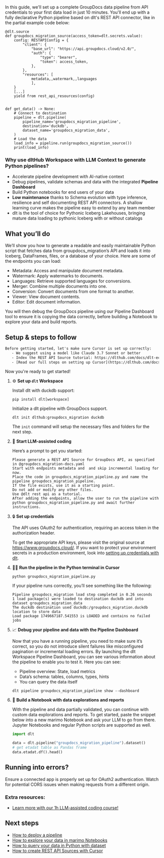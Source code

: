 In this guide, we'll set up a complete GroupDocs data pipeline from API credentials to your first data load in just 10 minutes. You'll end up with a fully declarative Python pipeline based on dlt's REST API connector, like in the partial example code below:

```python-outcome
@dlt.source
def groupdocs_migration_source(access_token=dlt.secrets.value):
    config: RESTAPIConfig = {
        "client": {
            "base_url": "https://api.groupdocs.cloud/v2.0/",
            "auth": {
                "type": "bearer",
                "token": access_token,
            },
        },
        "resources": [
            metadata,,watermark,,languages
            ],
    }
    [...]
    yield from rest_api_resources(config)


def get_data() -> None:
    # Connect to destination
    pipeline = dlt.pipeline(
        pipeline_name='groupdocs_migration_pipeline',
        destination='duckdb',
        dataset_name='groupdocs_migration_data', 
    )
    # Load the data
    load_info = pipeline.run(groupdocs_migration_source())
    print(load_info) 
```

### Why use dltHub Workspace with LLM Context to generate Python pipelines?

- Accelerate pipeline development with AI-native context
- Debug pipelines, validate schemas and data with the integrated **Pipeline Dashboard**
- Build Python notebooks for end users of your data
- **Low maintenance** thanks to Schema evolution with type inference, resilience and self documenting REST API connectors. A shallow learning curve makes the pipeline easy to extend by any team member
- dlt is the tool of choice for Pythonic Iceberg Lakehouses, bringing mature data loading to pythonic Iceberg with or without catalogs

## What you’ll do

We’ll show you how to generate a readable and easily maintainable Python script that fetches data from groupdocs_migration’s API and loads it into Iceberg, DataFrames, files, or a database of your choice. Here are some of the endpoints you can load:

- Metadata: Access and manipulate document metadata.
- Watermark: Apply watermarks to documents.
- Languages: Retrieve supported languages for conversions.
- Merger: Combine multiple documents into one.
- Conversion: Convert documents from one format to another.
- Viewer: View document contents.
- Editor: Edit document information.

You will then debug the GroupDocs pipeline using our Pipeline Dashboard tool to ensure it is copying the data correctly, before building a Notebook to explore your data and build reports.

## Setup & steps to follow

```default
Before getting started, let's make sure Cursor is set up correctly:
   - We suggest using a model like Claude 3.7 Sonnet or better
   - Index the REST API Source tutorial: https://dlthub.com/docs/dlt-ecosystem/verified-sources/rest_api/ and add it to context as **@dlt rest api**
   - [Read our full steps on setting up Cursor](https://dlthub.com/docs/dlt-ecosystem/llm-tooling/cursor-restapi#23-configuring-cursor-with-documentation)
```

Now you're ready to get started!

1. ⚙️ **Set up `dlt` Workspace**
    
    Install dlt with duckdb support:
    ```shell
    pip install dlt[workspace]
    ```

    Initialize a dlt pipeline with GroupDocs support.
    ```shell
    dlt init dlthub:groupdocs_migration duckdb
    ```

    The `init` command will setup the necessary files and folders for the next step.
    
2. 🤠 **Start LLM-assisted coding**
    
    Here’s a prompt to get you started:
    
    ```prompt
    Please generate a REST API Source for GroupDocs API, as specified in @groupdocs_migration-docs.yaml 
    Start with endpoints metadata and  and skip incremental loading for now. 
    Place the code in groupdocs_migration_pipeline.py and name the pipeline groupdocs_migration_pipeline. 
    If the file exists, use it as a starting point. 
    Do not add or modify any other files. 
    Use @dlt rest api as a tutorial. 
    After adding the endpoints, allow the user to run the pipeline with python groupdocs_migration_pipeline.py and await further instructions.
    ```

    
3. 🔒 **Set up credentials** 
    
    The API uses OAuth2 for authentication, requiring an access token in the authorization header.
    
    To get the appropriate API keys, please visit the original source at https://www.groupdocs.cloud/.
    If you want to protect your environment secrets in a production environment, look into [setting up credentials with dlt](https://dlthub.com/docs/walkthroughs/add_credentials).
    
4. 🏃‍♀️ **Run the pipeline in the Python terminal in Cursor**
    
    ```shell
    python groupdocs_migration_pipeline.py
    ```
    
    If your pipeline runs correctly, you’ll see something like the following:
    
    ```shell
    Pipeline groupdocs_migration load step completed in 0.26 seconds
    1 load package(s) were loaded to destination duckdb and into dataset groupdocs_migration_data
    The duckdb destination used duckdb:/groupdocs_migration.duckdb location to store data
    Load package 1749667187.541553 is LOADED and contains no failed jobs
    ```
    
5. 📈 **Debug your pipeline and data with the Pipeline Dashboard**

    Now that you have a running pipeline, you need to make sure it’s correct, so you do not introduce silent failures like misconfigured pagination or incremental loading errors. By launching the dlt Workspace Pipeline Dashboard, you can see various information about the pipeline to enable you to test it. Here you can see:
    - Pipeline overview: State, load metrics
    - Data’s schema: tables, columns, types, hints
    - You can query the data itself
    
    ```shell
    dlt pipeline groupdocs_migration_pipeline show --dashboard
    ```
    
6. 🐍 **Build a Notebook with data explorations and reports**

    With the pipeline and data partially validated, you can continue with custom data explorations and reports. To get started, paste the snippet below into a new marimo Notebook and ask your LLM to go from there. Jupyter Notebooks and regular Python scripts are supported as well.

    
    ```python
    import dlt

   data = dlt.pipeline("groupdocs_migration_pipeline").dataset()
   # get etadat table as Pandas frame
   data.etadat.df().head()
    ```

## Running into errors?

Ensure a connected app is properly set up for OAuth2 authentication. Watch for potential CORS issues when making requests from a different origin.

### Extra resources:

- [Learn more with our 1h LLM-assisted coding course!](https://www.youtube.com/watch?v=GGid70rnJuM)

## Next steps

- [How to deploy a pipeline](https://dlthub.com/docs/walkthroughs/deploy-a-pipeline)
- [How to explore your data in marimo Notebooks](https://dlthub.com/docs/general-usage/dataset-access/marimo)
- [How to query your data in Python with dataset](https://dlthub.com/docs/general-usage/dataset-access/dataset)
- [How to create REST API Sources with Cursor](https://dlthub.com/docs/dlt-ecosystem/llm-tooling/cursor-restapi)